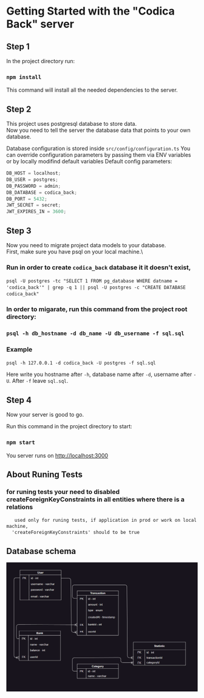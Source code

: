 # Getting Started with the "Codica Back" server

## Step 1

In the project directory run:

### `npm install`

This command will install all the needed dependencies to the server.

## Step 2

This project uses postgresql database to store data.\
Now you need to tell the server the database data that points to your own database.

Database configuration is stored inside `src/config/configuration.ts`
You can override configuration parameters by passing them via ENV variables or by locally modifind default variables
Default config parameters:

```javascript
DB_HOST = localhost;
DB_USER = postgres;
DB_PASSWORD = admin;
DB_DATABASE = codica_back;
DB_PORT = 5432;
JWT_SECRET = secret;
JWT_EXPIRES_IN = 3600;
```

## Step 3

Now you need to migrate project data models to your database.\
First, make sure you have psql on your local machine.\

### Run in order to create `codica_back` database it it doesn't exist,

`psql -U postgres -tc "SELECT 1 FROM pg_database WHERE datname = 'codica_back'" | grep -q 1 || psql -U postgres -c "CREATE DATABASE codica_back"`

### In order to migarate, run this command from the project root directory:

### `psql -h db_hostname -d db_name -U db_username -f sql.sql`

### Example

`psql -h 127.0.0.1 -d codica_back -U postgres -f sql.sql`

Here write you hostname after `-h`, database name after `-d`, username after `-U`. After `-f` leave `sql.sql`.

## Step 4

Now your server is good to go.

Run this command in the project directory to start:

### `npm start`

You server runs on [http://localhost:3000](http://localhost:3000)

## About Runing Tests

### for runing tests your need to disabled createForeignKeyConstraints in all entities where there is a relations

```
   used only for runing tests, if application in prod or work on local machine,
  'createForeignKeyConstraints' should to be true
```

## Database schema

![DB_diagram](./docs/schema.codica.png)
